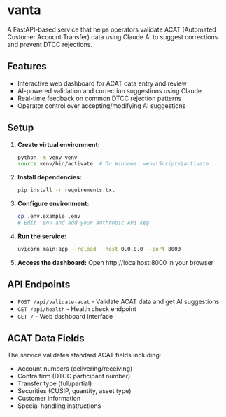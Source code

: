 # vanta

A FastAPI-based service that helps operators validate ACAT (Automated Customer Account Transfer) data using Claude AI to suggest corrections and prevent DTCC rejections.

## Features

- Interactive web dashboard for ACAT data entry and review
- AI-powered validation and correction suggestions using Claude
- Real-time feedback on common DTCC rejection patterns
- Operator control over accepting/modifying AI suggestions

## Setup

1. **Create virtual environment:**
   ```bash
   python -m venv venv
   source venv/bin/activate  # On Windows: venv\Scripts\activate
   ```

2. **Install dependencies:**
   ```bash
   pip install -r requirements.txt
   ```

3. **Configure environment:**
   ```bash
   cp .env.example .env
   # Edit .env and add your Anthropic API key
   ```

4. **Run the service:**
   ```bash
   uvicorn main:app --reload --host 0.0.0.0 --port 8000
   ```

5. **Access the dashboard:**
   Open http://localhost:8000 in your browser

## API Endpoints

- `POST /api/validate-acat` - Validate ACAT data and get AI suggestions
- `GET /api/health` - Health check endpoint
- `GET /` - Web dashboard interface

## ACAT Data Fields

The service validates standard ACAT fields including:
- Account numbers (delivering/receiving)
- Contra firm (DTCC participant number)
- Transfer type (full/partial)
- Securities (CUSIP, quantity, asset type)
- Customer information
- Special handling instructions
